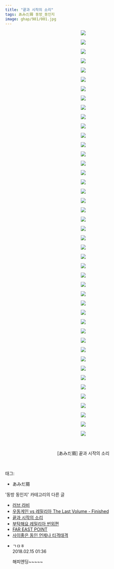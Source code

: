 ```yaml
---
title: "끝과 시작의 소리"
tags: あみだ屑 동방_동인지
image: ghap/981/001.jpg
---
```

<div class="article">
<p style="text-align: center; clear: none; float: none;"><img src="{{ site.nasurl }}/ghap/981/001.jpg"/></p>
<p style="text-align: center; clear: none; float: none;"><img src="{{ site.nasurl }}/ghap/981/002.jpg"/></p>
<p style="text-align: center; clear: none; float: none;"><img src="{{ site.nasurl }}/ghap/981/003.jpg"/></p>
<p style="text-align: center; clear: none; float: none;"><img src="{{ site.nasurl }}/ghap/981/004.jpg"/></p>
<p style="text-align: center; clear: none; float: none;"><img src="{{ site.nasurl }}/ghap/981/005.jpg"/></p>
<p style="text-align: center; clear: none; float: none;"><img src="{{ site.nasurl }}/ghap/981/006.jpg"/></p>
<p style="text-align: center; clear: none; float: none;"><img src="{{ site.nasurl }}/ghap/981/007.jpg"/></p>
<p style="text-align: center; clear: none; float: none;"><img src="{{ site.nasurl }}/ghap/981/008.jpg"/></p>
<p style="text-align: center; clear: none; float: none;"><img src="{{ site.nasurl }}/ghap/981/009.jpg"/></p>
<p style="text-align: center; clear: none; float: none;"><img src="{{ site.nasurl }}/ghap/981/010.jpg"/></p>
<p style="text-align: center; clear: none; float: none;"><img src="{{ site.nasurl }}/ghap/981/011.jpg"/></p>
<p style="text-align: center; clear: none; float: none;"><img src="{{ site.nasurl }}/ghap/981/012.jpg"/></p>
<p style="text-align: center; clear: none; float: none;"><img src="{{ site.nasurl }}/ghap/981/013.jpg"/></p>
<p style="text-align: center; clear: none; float: none;"><img src="{{ site.nasurl }}/ghap/981/014.jpg"/></p>
<p style="text-align: center; clear: none; float: none;"><img src="{{ site.nasurl }}/ghap/981/015.jpg"/></p>
<p style="text-align: center; clear: none; float: none;"><img src="{{ site.nasurl }}/ghap/981/016.jpg"/></p>
<p style="text-align: center; clear: none; float: none;"><img src="{{ site.nasurl }}/ghap/981/017.jpg"/></p>
<p style="text-align: center; clear: none; float: none;"><img src="{{ site.nasurl }}/ghap/981/018.jpg"/></p>
<p style="text-align: center; clear: none; float: none;"><img src="{{ site.nasurl }}/ghap/981/019.jpg"/></p>
<p style="text-align: center; clear: none; float: none;"><img src="{{ site.nasurl }}/ghap/981/020.jpg"/></p>
<p style="text-align: center; clear: none; float: none;"><img src="{{ site.nasurl }}/ghap/981/021.jpg"/></p>
<p style="text-align: center; clear: none; float: none;"><img src="{{ site.nasurl }}/ghap/981/022.jpg"/></p>
<p style="text-align: center; clear: none; float: none;"><img src="{{ site.nasurl }}/ghap/981/023.jpg"/></p>
<p style="text-align: center; clear: none; float: none;"><img src="{{ site.nasurl }}/ghap/981/024.jpg"/></p>
<p style="text-align: center; clear: none; float: none;"><img src="{{ site.nasurl }}/ghap/981/025.jpg"/></p>
<p style="text-align: center; clear: none; float: none;"><img src="{{ site.nasurl }}/ghap/981/026.jpg"/></p>
<p style="text-align: center; clear: none; float: none;"><img src="{{ site.nasurl }}/ghap/981/027.jpg"/></p>
<p style="text-align: center; clear: none; float: none;"><img src="{{ site.nasurl }}/ghap/981/028.jpg"/></p>
<p style="text-align: center; clear: none; float: none;"><img src="{{ site.nasurl }}/ghap/981/029.jpg"/></p>
<p style="text-align: center; clear: none; float: none;"><img src="{{ site.nasurl }}/ghap/981/030.jpg"/></p>
<p style="text-align: center; clear: none; float: none;"><img src="{{ site.nasurl }}/ghap/981/031.jpg"/></p>
<p style="text-align: center; clear: none; float: none;"><img src="{{ site.nasurl }}/ghap/981/032.jpg"/></p>
<p style="text-align: center; clear: none; float: none;"><img src="{{ site.nasurl }}/ghap/981/033.jpg"/></p>
<p style="text-align: center; clear: none; float: none;"><img src="{{ site.nasurl }}/ghap/981/034.jpg"/></p>
<p style="text-align: center; clear: none; float: none;"><img src="{{ site.nasurl }}/ghap/981/035.jpg"/></p>
<p style="text-align: center; clear: none; float: none;"><img src="{{ site.nasurl }}/ghap/981/036.jpg"/></p>
<p style="text-align: center; clear: none; float: none;"><img src="{{ site.nasurl }}/ghap/981/037.jpg"/></p>
<p style="text-align: center; clear: none; float: none;"><img src="{{ site.nasurl }}/ghap/981/038.jpg"/></p>
<p style="text-align: center; clear: none; float: none;"><img src="{{ site.nasurl }}/ghap/981/039.jpg"/></p>
<p style="text-align: center; clear: none; float: none;"><img src="{{ site.nasurl }}/ghap/981/040.jpg"/></p>
<p style="text-align: center; clear: none; float: none;"><img src="{{ site.nasurl }}/ghap/981/041.jpg"/></p>
<p style="text-align: center; clear: none; float: none;"><img src="{{ site.nasurl }}/ghap/981/042.jpg"/></p>
<p style="text-align: center; clear: none; float: none;"><img src="{{ site.nasurl }}/ghap/981/043.jpg"/></p>
<p style="text-align: center; clear: none; float: none;"><img src="{{ site.nasurl }}/ghap/981/044.jpg"/></p>
<p style="text-align: center; clear: none; float: none;"><br/></p>
<p style="text-align: center; clear: none; float: none;">[あみだ屑] 끝과 시작의 소리</p>
<p><br/></p>
</div><div class="tagTrail">
<p>태그: </p>
<ul>
<li>あみだ屑</li>
</ul>
</div><div class="another">
<p>'동방 동인지' 카테고리의 다른 글</p>
<ul>
<li><a href="/2016-07-21-ghap_983">러브 라비</a></li>
<li><a href="/2016-07-21-ghap_982">우동게인 vs 레밀리아 The Last Volume - Finished</a></li>
<li><a href="/2016-07-21-ghap_981">끝과 시작의 소리</a></li>
<li><a href="/2016-07-21-ghap_978">부탁해요 레밀리아 번외편</a></li>
<li><a href="/2016-07-21-ghap_977">FAR EAST POINT</a></li>
<li><a href="/2016-07-21-ghap_976">사이좋은 동인 언제나 티격태격</a></li>
</ul>
</div><div class="cb_module cb_fluid">
<div class="cb_wrt cb_profile">
<div class="comment">
<ul>
<li class="cb_thumb_off" id="comment15199899">
<div class="cb_comment_area">
<div class="cb_info_area">
<div class="cb_section">
<span class="cb_nick_name">ㄱㅁㅎ</span>
</div>
<div class="cb_section">
<span class="cb_date">2018.02.15 01:36 </span>
</div>
</div>
<div class="cb_dsc_comment">
<p class="cb_dsc">
											해피엔딩~~~~~
										</p>
</div>
</div></li>
</ul>
</div>
</div><!-- commentList close -->
</div>